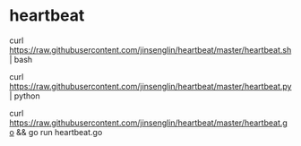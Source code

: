 # heartbeat

curl https://raw.githubusercontent.com/jinsenglin/heartbeat/master/heartbeat.sh | bash

curl https://raw.githubusercontent.com/jinsenglin/heartbeat/master/heartbeat.py | python

curl https://raw.githubusercontent.com/jinsenglin/heartbeat/master/heartbeat.go && go run heartbeat.go
